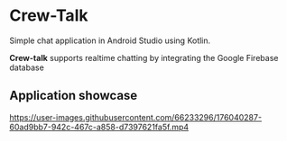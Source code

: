 # Crew-Talk
Simple chat application in Android Studio using Kotlin.

**Crew-talk** supports realtime chatting by integrating the Google Firebase database

## Application showcase
https://user-images.githubusercontent.com/66233296/176040287-60ad9bb7-942c-467c-a858-d7397621fa5f.mp4


